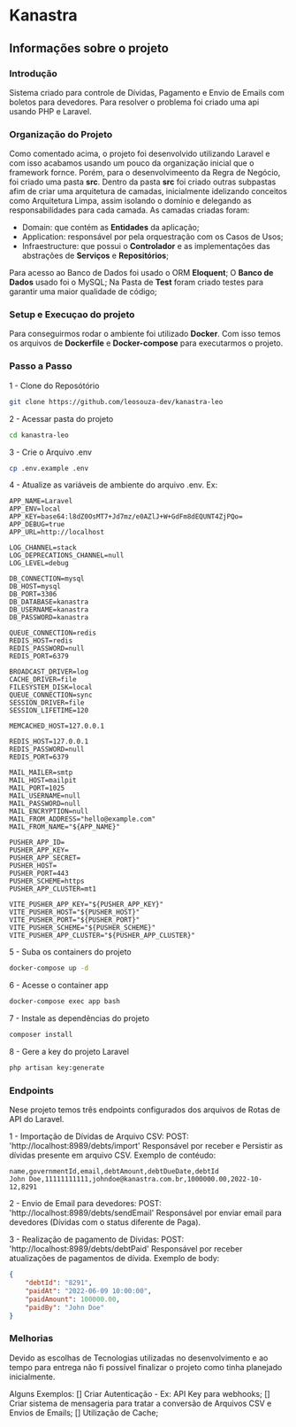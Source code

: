 
# Kanastra 

## Informações sobre o projeto

### Introdução
Sistema criado para controle de Dívidas, Pagamento e Envio de Emails com boletos para devedores.
Para resolver o problema foi criado uma api usando PHP e Laravel.

### Organização do Projeto
Como comentado acima, o projeto foi desenvolvido utilizando Laravel e com isso acabamos usando um pouco da organização inicial que o framework fornce. Porém, para o desenvolvimeento da Regra de Negócio, foi criado uma pasta **src**.
Dentro da pasta **src** foi criado outras subpastas afim de criar uma arquitetura de camadas, inicialmente idelizando conceitos como Arquitetura Limpa, assim isolando o domínio e delegando as responsabilidades para cada camada.
As camadas criadas foram:

- Domain: que contém as **Entidades** da aplicação;
- Application: responsável por pela orquestração com os Casos de Usos;
- Infraestructure: que possui o **Controlador** e as implementações das abstrações de **Serviços** e **Repositórios**;

Para acesso ao Banco de Dados foi usado o ORM **Eloquent**;
O **Banco de Dados** usado foi o MySQL;
Na Pasta de **Test** foram criado testes para garantir uma maior qualidade de código;

### Setup e Execuçao do projeto

Para conseguirmos rodar o ambiente foi utilizado **Docker**. Com isso temos os arquivos de **Dockerfile** e **Docker-compose** para executarmos o projeto.

### Passo a Passo

1 - Clone do Reposótório
```sh
git clone https://github.com/leosouza-dev/kanastra-leo
```

2 - Acessar pasta do projeto
```sh
cd kanastra-leo
```

3 - Crie o Arquivo .env
```sh
cp .env.example .env
```

4 - Atualize as variáveis de ambiente do arquivo .env. Ex:
```dosini
APP_NAME=Laravel
APP_ENV=local
APP_KEY=base64:l8dZ0OsMT7+Jd7mz/e0AZlJ+W+GdFm8dEQUNT4ZjPQo=
APP_DEBUG=true
APP_URL=http://localhost

LOG_CHANNEL=stack
LOG_DEPRECATIONS_CHANNEL=null
LOG_LEVEL=debug

DB_CONNECTION=mysql
DB_HOST=mysql
DB_PORT=3306
DB_DATABASE=kanastra
DB_USERNAME=kanastra
DB_PASSWORD=kanastra

QUEUE_CONNECTION=redis
REDIS_HOST=redis
REDIS_PASSWORD=null
REDIS_PORT=6379

BROADCAST_DRIVER=log
CACHE_DRIVER=file
FILESYSTEM_DISK=local
QUEUE_CONNECTION=sync
SESSION_DRIVER=file
SESSION_LIFETIME=120

MEMCACHED_HOST=127.0.0.1

REDIS_HOST=127.0.0.1
REDIS_PASSWORD=null
REDIS_PORT=6379

MAIL_MAILER=smtp
MAIL_HOST=mailpit
MAIL_PORT=1025
MAIL_USERNAME=null
MAIL_PASSWORD=null
MAIL_ENCRYPTION=null
MAIL_FROM_ADDRESS="hello@example.com"
MAIL_FROM_NAME="${APP_NAME}"

PUSHER_APP_ID=
PUSHER_APP_KEY=
PUSHER_APP_SECRET=
PUSHER_HOST=
PUSHER_PORT=443
PUSHER_SCHEME=https
PUSHER_APP_CLUSTER=mt1

VITE_PUSHER_APP_KEY="${PUSHER_APP_KEY}"
VITE_PUSHER_HOST="${PUSHER_HOST}"
VITE_PUSHER_PORT="${PUSHER_PORT}"
VITE_PUSHER_SCHEME="${PUSHER_SCHEME}"
VITE_PUSHER_APP_CLUSTER="${PUSHER_APP_CLUSTER}"
```

5 - Suba os containers do projeto
```sh
docker-compose up -d
```

6 - Acesse o container app
```sh
docker-compose exec app bash
```

7 - Instale as dependências do projeto
```sh
composer install
```

8 - Gere a key do projeto Laravel
```sh
php artisan key:generate
```

### Endpoints
Nese projeto temos três endpoints configurados dos arquivos de Rotas de API do Laravel.

1 -  Importação de Dívidas de Arquivo CSV: POST: 'http://localhost:8989/debts/import'
Responsável por receber e Persistir as dívidas presente em arquivo CSV. 
Exemplo de contéudo:
``` csv
name,governmentId,email,debtAmount,debtDueDate,debtId
John Doe,11111111111,johndoe@kanastra.com.br,1000000.00,2022-10-12,8291 
```

2 - Envio de Email para devedores: POST: 'http://localhost:8989/debts/sendEmail'
Responsável por enviar email para devedores (Dívidas com o status diferente de Paga).

3 - Realização de pagamento de Dívidas: POST: 'http://localhost:8989/debts/debtPaid'
Responsável por receber atualizações de pagamentos de dívida.
Exemplo de body:
``` json
{
	"debtId": "8291",
	"paidAt": "2022-06-09 10:00:00",
	"paidAmount": 100000.00,
	"paidBy": "John Doe"
}
```

### Melhorias
Devido as escolhas de Tecnologias utilizadas no desenvolvimento e ao tempo para entrega não fi possível finalizar o projeto como tinha planejado inicialmente.

Alguns Exemplos: 
[] Criar Autenticação - Ex: API Key para webhooks;
[] Criar sistema de mensageria para tratar a conversão de Arquivos CSV e Envios de Emails;
[] Utilização de Cache;